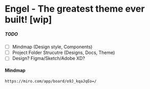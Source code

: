 # Engel - The greatest theme ever built! [wip]

##### TODO

- [ ] Mindmap (Design style, Components)
- [ ] Project Folder Strucutre (Designs, Docs, Theme)
- [ ] Design? Figma/Sketch/Adobe XD?

#### Mindmap

```
https://miro.com/app/board/o9J_kqaJqEo=/
```
